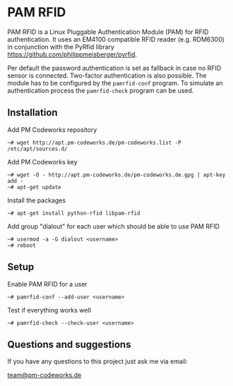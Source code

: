 PAM RFID
========

PAM RFID is a Linux Pluggable Authentication Module (PAM) for RFID authentication. It uses an EM4100 compatible RFID reader (e.g. RDM6300) in conjunction with the PyRfid library <https://github.com/philippmeisberger/pyrfid>.

Per default the password authentication is set as fallback in case no RFID sensor is connected. Two-factor authentication is also possible. The module has to be configured by the `pamrfid-conf` program. To simulate an authentication process the `pamrfid-check` program can be used.

Installation
------------

Add PM Codeworks repository

    ~# wget http://apt.pm-codeworks.de/pm-codeworks.list -P /etc/apt/sources.d/

Add PM Codeworks key

    ~# wget -O - http://apt.pm-codeworks.de/pm-codeworks.de.gpg | apt-key add -
    ~# apt-get update

Install the packages

    ~# apt-get install python-rfid libpam-rfid

Add group "dialout" for each user which should be able to use PAM RFID

    ~# usermod -a -G dialout <username>
    ~# reboot

Setup
-----

Enable PAM RFID for a user

    ~# pamrfid-conf --add-user <username>

Test if everything works well

    ~# pamrfid-check --check-user <username>

Questions and suggestions
-------------------------

If you have any questions to this project just ask me via email:

<team@pm-codeworks.de>
